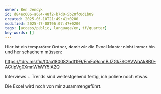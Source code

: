 ```yaml
---
owner: Ben Jendyk
id: d84ec606-a604-48f2-b7d0-5b20fd0d1b09
created: 2025-06-10T21:49:41+0200
modified: 2025-07-08T06:07:47+0200
tags: [access/public, language/en, tf/quarter]
key-words: []
---
```


Hier ist ein temporärer Ordner, damit wir die Excel Master nicht immer hin und her schachern müssen:

https://1drv.ms/f/c/f0aa180082bdf199/EmEa9cnnBJZGkZSOAVWqAk8B0-ACtIpVg0XmnWhWY5IA2Q

Interviews + Trends sind weitestgehend fertig, ich poliere noch etwas.

Die Excel wird noch von mir zusammengeführt.